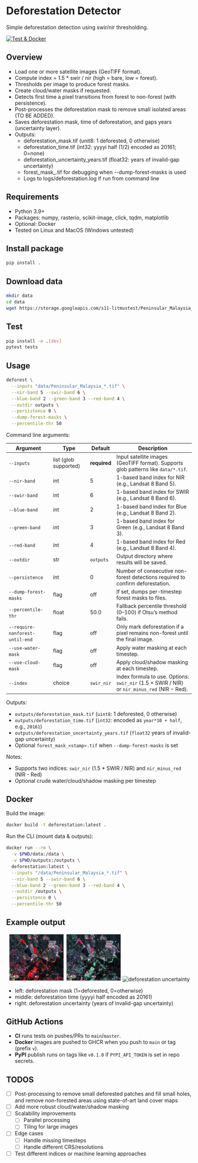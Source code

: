 # Deforestation Detector

Simple deforestation detection using swir/nir thresholding.

[![Test & Docker](https://github.com/YanCheng-go/litmus-test-yan/actions/workflows/ci-cd.yml/badge.svg)](https://github.com/YanCheng-go/litmus-test-yan/actions/workflows/ci-cd.yml)

## Overview
- Load one or more satellite images (GeoTIFF format).
- Compute index = 1.5 * swir / nir (high = bare, low = forest).
- Thresholds per image to produce forest masks.
- Create cloud/water masks if requested.
- Detects first time a pixel transitions from forest to non-forest (with persistence).
- Post-processes the deforestation mask to remove small isolated areas (TO BE ADDED).
- Saves deforestation mask, time of deforestation, and gaps years (uncertainty layer).
- Outputs:
    - deforestation_mask.tif (unit8: 1 deforested, 0 otherwise)
    - deforestation_time.tif (int32: yyyyi half (1/2) encoded as 20161; 0=none)
    - deforestation_uncertainty_years.tif (float32: years of invalid-gap uncertainty)
    - forest_mask_<stamp>.tif for debugging when --dump-forest-masks is used
    - Logs to logs/deforestation.log if run from command line

## Requirements
- Python 3.9+
- Packages: numpy, rasterio, scikit-image, click, tqdm, matplotlib
- Optional: Docker
- Tested on Linux and MacOS (Windows untested)

## Install package

```bash
pip install .
```

## Download data
```bash
mkdir data
cd data
wget https://storage.googleapis.com/s11-litmustest/Peninsular_Malaysia_{2016..2017}_{1..2}_Landsat8.tif
```

## Test
```bash
pip install -e .[dev]
pytest tests
```

## Usage

```bash
deforest \
  --inputs "data/Peninsular_Malaysia_*.tif" \
  --nir-band 5 --swir-band 6 \
  --blue-band 2 --green-band 3 --red-band 4 \
  --outdir outputs \
  --persistence 0 \
  --dump-forest-masks \
  --percentile-thr 50
```

Command line arguments:

| Argument                        | Type                  | Default      | Description                                                                                  |
| ------------------------------- | --------------------- | ------------ | -------------------------------------------------------------------------------------------- |
| `--inputs`                      | list (glob supported) | **required** | Input satellite images (GeoTIFF format). Supports glob patterns like `data/*.tif`.           |
| `--nir-band`                    | int                   | 5            | 1-based band index for NIR (e.g., Landsat 8 Band 5).                                         |
| `--swir-band`                   | int                   | 6            | 1-based band index for SWIR (e.g., Landsat 8 Band 6).                                        |
| `--blue-band`                   | int                   | 2            | 1-based band index for Blue (e.g., Landsat 8 Band 2).                                        |
| `--green-band`                  | int                   | 3            | 1-based band index for Green (e.g., Landsat 8 Band 3).                                       |
| `--red-band`                    | int                   | 4            | 1-based band index for Red (e.g., Landsat 8 Band 4).                                         |
| `--outdir`                      | str                   | `outputs`    | Output directory where results will be saved.                                                |
| `--persistence`                 | int                   | 0            | Number of consecutive non-forest detections required to confirm deforestation.               |
| `--dump-forest-masks`           | flag                  | off          | If set, dumps per-timestep forest masks to files.                                            |
| `--percentile-thr`              | float                 | 50.0         | Fallback percentile threshold (0–100) if Otsu’s method fails.                                |
| `--require-nonforest-until-end` | flag                  | off          | Only mark deforestation if a pixel remains non-forest until the final image.                 |
| `--use-water-mask`              | flag                  | off          | Apply water masking at each timestep.                                                        |
| `--use-cloud-mask`              | flag                  | off          | Apply cloud/shadow masking at each timestep.                                                 |
| `--index`                       | choice                | `swir_nir`   | Index formula to use. Options: `swir_nir` (1.5 × SWIR / NIR) or `nir_minus_red` (NIR − Red). |

Outputs:
- `outputs/deforestation_mask.tif` (`uint8`: 1 deforested, 0 otherwise)
- `outputs/deforestation_time.tif` (`int32`: encoded as `year*10 + half`, e.g., `20161`)
- `outputs/deforestation_uncertainty_years.tif` (`float32` years of invalid-gap uncertainty)
- Optional `forest_mask_<stamp>.tif` when `--dump-forest-masks` is set

Notes:
- Supports two indices: `swir_nir` (1.5 * SWIR / NIR) and `nir_minus_red` (NIR - Red)
- Optional crude water/cloud/shadow masking per timestep

## Docker

Build the image:

```bash
docker build -t deforestation:latest .
```

Run the CLI (mount data & outputs):

```bash
docker run --rm \
  -v $PWD/data:/data \
  -v $PWD/outputs:/outputs \
  deforestation:latest \
  --inputs "/data/Peninsular_Malaysia_*.tif" \
  --nir-band 5 --swir-band 6 \
  --blue-band 2 --green-band 3 --red-band 4 \
  --outdir /outputs \
  --persistence 0 \
  --percentile-thr 50
```

## Example output
<p align="center">
  <img src="https://github.com/YanCheng-go/litmus-test-yan/blob/master/docs/assets/deforestation_mask.png" alt="deforestation mask" width="30%"/>
  <img src="https://github.com/YanCheng-go/litmus-test-yan/blob/master/docs/assets/deforestation_time.png" alt="deforestation time" width="30%"/>
  <img src="https://github.com/YanCheng-go/litmus-test-yan/blob/master/docs/assets/deforestation_uncertainty.png" alt="deforestation uncertainty" width="30%"/>
</p>

- left: deforestation mask (1=deforested, 0=otherwise)
- middle: deforestation time (yyyyi half encoded as 20161)
- right: deforestation uncertainty (years of invalid-gap uncertainty)

## GitHub Actions

- **CI** runs tests on pushes/PRs to `main`/`master`.
- **Docker** images are pushed to GHCR when you push to `main` or tag (prefix `v`).
- **PyPI** publish runs on tags like `v0.1.0` if `PYPI_API_TOKEN` is set in repo secrets.

## TODOS
- [ ] Post-processing to remove small deforested patches and fill small holes, and remove non-forested areas using state-of-art land cover maps
- [ ] Add more robust cloud/water/shadow masking
- [ ] Scalability improvements
  - [ ] Parallel processing
  - [ ] Tiling for large images
- [ ] Edge cases
  - [ ] Handle missing timesteps
  - [ ] Handle different CRS/resolutions
- [ ] Test different indices or machine learning approaches
